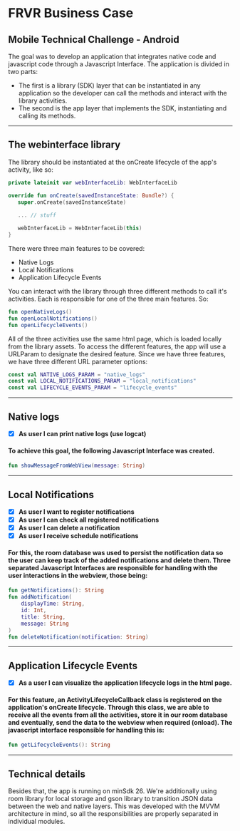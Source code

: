 # FRVR Business Case

## Mobile Technical Challenge - Android
The goal was to develop an application that integrates native code and javascript code through a Javascript Interface. 
The application is divided in two parts: 
 - The first is a library (SDK) layer that can be instantiated in any application so the developer can call the methods and interact with the library activities.
 - The second is the app layer that implements the SDK, instantiating and calling its methods.
___
 ## The webinterface library
 The library should be instantiated at the onCreate lifecycle of the app's activity, like so:

 ``` kotlin
private lateinit var webInterfaceLib: WebInterfaceLib

override fun onCreate(savedInstanceState: Bundle?) {
    super.onCreate(savedInstanceState)
    
    ... // stuff

    webInterfaceLib = WebInterfaceLib(this)
}
 ```

There were three main features to be covered:
- Native Logs
- Local Notifications
- Application Lifecycle Events 

You can interact with the library through three different methods to call it's activities. Each is responsible for one of the three main features. So:
``` kotlin
fun openNativeLogs()
fun openLocalNotifications()
fun openLifecycleEvents()
```

All of the three activities use the same html page, which is loaded locally from the library assets. To access the different features, the app will use a URLParam to designate the desired feature. Since we have three features, we have three different URL parameter options:
``` kotlin
const val NATIVE_LOGS_PARAM = "native_logs"
const val LOCAL_NOTIFICATIONS_PARAM = "local_notifications"
const val LIFECYCLE_EVENTS_PARAM = "lifecycle_events"
```
___
## Native logs
- [x] **As user I can print native logs (use logcat)**

#### To achieve this goal, the following Javascript Interface was created.
``` kotlin
fun showMessageFromWebView(message: String)
```


___
## Local Notifications
- [x] **As user I want to register notifications**
- [x] **As user I can check all registered notifications**
- [x] **As user I can delete a notification**
- [x] **As user I receive schedule notifications**

#### For this, the room database was used to persist the notification data so the user can keep track of the added notifications and delete them. Three separated Javascript Interfaces are responsible for handling with the user interactions in the webview, those being: 
``` kotlin
fun getNotifications(): String
fun addNotification(
    displayTime: String,
    id: Int,
    title: String,
    message: String
)
fun deleteNotification(notification: String)
```

___
## Application Lifecycle Events
- [x] **As a user I can visualize the application lifecycle logs in the html page.**
#### For this feature, an ActivityLifecycleCallback class is registered on the application's onCreate lifecycle. Through this class, we are able to receive all the events from all the activities, store it in our room database and eventually, send the data to the webview when required (onload). The javascript interface responsible for handling this is:
``` kotlin
fun getLifecycleEvents(): String
```
___

## Technical details
Besides that, the app is running on minSdk 26. We're additionally using room library for local storage and gson library to transition JSON data between the web and native layers. This was developed with the MVVM architecture in mind, so all the responsibilities are properly separated in individual modules.